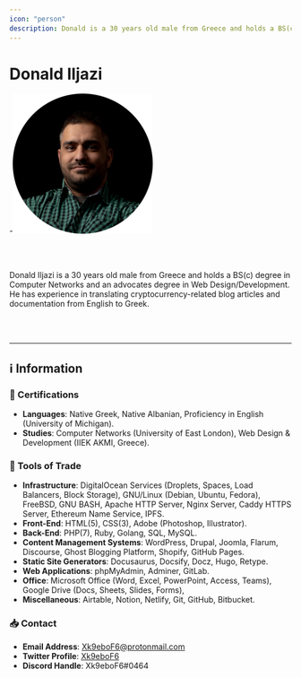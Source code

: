 ```yaml
---
icon: "person"
description: Donald is a 30 years old male from Greece and holds a BS(c) degree in Computer Networks and an advocates degree in Web Design/Development. He has experience in translating cryptocurrency-related blog articles and documentation from English to Greek.
---
```


# Donald Iljazi

-![](../../Images/Profiles/Donald-Iljazi.png)

<br />
<br />

Donald Iljazi is a 30 years old male from Greece and holds a BS(c) degree in Computer Networks and an advocates degree in Web Design/Development. He has experience in translating cryptocurrency-related blog articles and documentation from English to Greek.

<br />
<br />

---

## ℹ️ Information

### 📜 Certifications

- **Languages**: Native Greek, Native Albanian, Proficiency in English (University of Michigan).
- **Studies**: Computer Networks (University of East London), Web Design & Development (IIEK AKMI, Greece).

### 🧰 Tools of Trade

- **Infrastructure**: DigitalOcean Services (Droplets, Spaces, Load Balancers, Block Storage), GNU/Linux (Debian, Ubuntu, Fedora), FreeBSD, GNU BASH, Apache HTTP Server, Nginx Server, Caddy HTTPS Server, Ethereum Name Service, IPFS.
- **Front-End**: HTML(5), CSS(3), Adobe (Photoshop, Illustrator).
- **Back-End**: PHP(7), Ruby, Golang, SQL, MySQL.
- **Content Management Systems**: WordPress, Drupal, Joomla, Flarum, Discourse, Ghost Blogging Platform, Shopify, GitHub Pages.
- **Static Site Generators**: Docusaurus, Docsify, Docz, Hugo, Retype.
- **Web Applications**: phpMyAdmin, Adminer, GitLab.
- **Office**: Microsoft Office (Word, Excel, PowerPoint, Access, Teams), Google Drive (Docs, Sheets, Slides, Forms),
- **Miscellaneous**: Airtable, Notion, Netlify, Git, GitHub, Bitbucket.

### 📥 Contact

- **Email Address**: [Xk9eboF6@protonmail.com](mailto:Xk9eboF6@protonmail.com)
- **Twitter Profile**: [Xk9eboF6](https://twitter.com/xK9eboF6)
- **Discord Handle**: Xk9eboF6#0464
